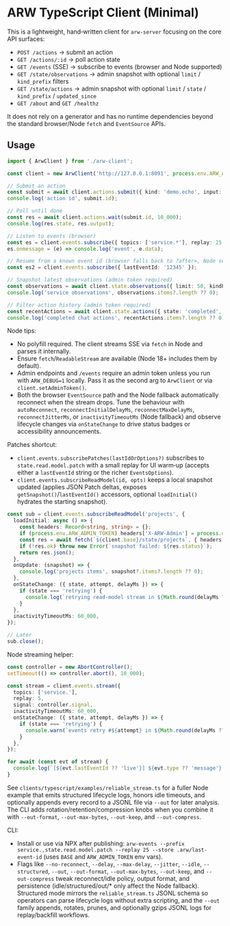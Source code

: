 # ARW TypeScript Client (Minimal)

This is a lightweight, hand‑written client for `arw-server` focusing on the core API surfaces:

- `POST /actions` → submit an action
- `GET /actions/:id` → poll action state
- `GET /events` (SSE) → subscribe to events (browser and Node supported)
- `GET /state/observations` → admin snapshot with optional `limit` / `kind_prefix` filters
- `GET /state/actions` → admin snapshot with optional `limit` / `state` / `kind_prefix` / `updated_since`
- `GET /about` and `GET /healthz`

It does not rely on a generator and has no runtime dependencies beyond the standard browser/Node `fetch` and `EventSource` APIs.

## Usage

```ts
import { ArwClient } from './arw-client';

const client = new ArwClient('http://127.0.0.1:8091', process.env.ARW_ADMIN_TOKEN);

// Submit an action
const submit = await client.actions.submit({ kind: 'demo.echo', input: { msg: 'hi' } });
console.log('action id', submit.id);

// Poll until done
const res = await client.actions.wait(submit.id, 10_000);
console.log(res.state, res.output);

// Listen to events (browser)
const es = client.events.subscribe({ topics: ['service.*'], replay: 25 });
es.onmessage = (e) => console.log('event', e.data);

// Resume from a known event id (browser falls back to ?after=, Node sends Last-Event-ID header)
const es2 = client.events.subscribe({ lastEventId: '12345' });

// Snapshot latest observations (admin token required)
const observations = await client.state.observations({ limit: 50, kindPrefix: 'service.' });
console.log('service observations', observations.items?.length ?? 0);

// Filter action history (admin token required)
const recentActions = await client.state.actions({ state: 'completed', kindPrefix: 'chat.' });
console.log('completed chat actions', recentActions.items?.length ?? 0);
```

Node tips:
- No polyfill required. The client streams SSE via `fetch` in Node and parses it internally.
- Ensure `fetch`/`ReadableStream` are available (Node 18+ includes them by default).
- Admin endpoints and `/events` require an admin token unless you run with `ARW_DEBUG=1` locally. Pass it as the second arg to `ArwClient` or via `client.setAdminToken()`.
- Both the browser `EventSource` path and the Node fallback automatically reconnect when the stream drops. Tune the behaviour with `autoReconnect`, `reconnectInitialDelayMs`, `reconnectMaxDelayMs`, `reconnectJitterMs`, or `inactivityTimeoutMs` (Node fallback) and observe lifecycle changes via `onStateChange` to drive status badges or accessibility announcements.

Patches shortcut:
- `client.events.subscribePatches(lastIdOrOptions?)` subscribes to `state.read.model.patch` with a small replay for UI warm‑up (accepts either a `lastEventId` string or the richer `EventsOptions`).
- `client.events.subscribeReadModel(id, opts)` keeps a local snapshot updated (applies JSON Patch deltas, exposes `getSnapshot()`/`lastEventId()` accessors, optional `loadInitial()` hydrates the starting snapshot).

```ts
const sub = client.events.subscribeReadModel('projects', {
  loadInitial: async () => {
    const headers: Record<string, string> = {};
    if (process.env.ARW_ADMIN_TOKEN) headers['X-ARW-Admin'] = process.env.ARW_ADMIN_TOKEN;
    const res = await fetch(`${client.base}/state/projects`, { headers });
    if (!res.ok) throw new Error(`snapshot failed: ${res.status}`);
    return res.json();
  },
  onUpdate: (snapshot) => {
    console.log('projects items', snapshot?.items?.length ?? 0);
  },
  onStateChange: ({ state, attempt, delayMs }) => {
    if (state === 'retrying') {
      console.log(`retrying read-model stream in ${Math.round(delayMs ?? 0)}ms (attempt ${attempt})`);
    }
  },
  inactivityTimeoutMs: 60_000,
});

// Later
sub.close();
```

Node streaming helper:

```ts
const controller = new AbortController();
setTimeout(() => controller.abort(), 10_000);

const stream = client.events.stream({
  topics: ['service.'],
  replay: 5,
  signal: controller.signal,
  inactivityTimeoutMs: 60_000,
  onStateChange: ({ state, attempt, delayMs }) => {
    if (state === 'retrying') {
      console.warn(`events retry #${attempt} in ${Math.round(delayMs ?? 0)}ms`);
    }
  },
});

for await (const evt of stream) {
  console.log(`[${evt.lastEventId ?? 'live'}] ${evt.type ?? 'message'}`, evt.data);
}
```

See `clients/typescript/examples/reliable_stream.ts` for a fuller Node example that emits structured lifecycle logs, honors idle timeouts, and optionally appends every record to a JSONL file via `--out` for later analysis. The CLI adds rotation/retention/compression knobs when you combine it with `--out-format`, `--out-max-bytes`, `--out-keep`, and `--out-compress`.

CLI:
- Install or use via NPX after publishing: `arw-events --prefix service.,state.read.model.patch --replay 25 --store .arw/last-event-id` (uses `BASE` and `ARW_ADMIN_TOKEN` env vars).
- Flags like `--no-reconnect`, `--delay`, `--max-delay`, `--jitter`, `--idle`, `--structured`, `--out`, `--out-format`, `--out-max-bytes`, `--out-keep`, and `--out-compress` tweak reconnect/idle policy, output format, and persistence (idle/structured/out/* only affect the Node fallback). Structured mode mirrors the `reliable_stream.ts` JSONL schema so operators can parse lifecycle logs without extra scripting, and the `--out` family appends, rotates, prunes, and optionally gzips JSONL logs for replay/backfill workflows.
